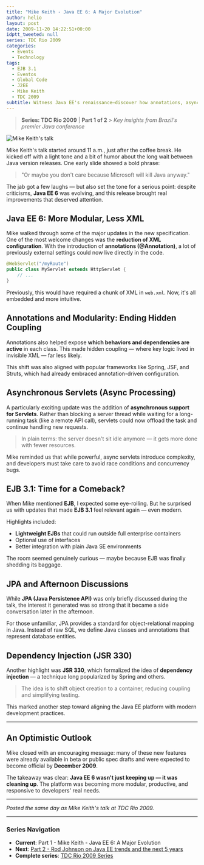 ```yaml
---
title: "Mike Keith - Java EE 6: A Major Evolution"
author: helio
layout: post
date: 2009-11-20 14:22:51+00:00
idptt_tweeted: null
series: TDC Rio 2009
categories:
  - Events
  - Technology
tags:
  - EJB 3.1
  - Eventos
  - Global Code
  - J2EE
  - Mike Keith
  - TDC 2009
subtitle: Witness Java EE's renaissance—discover how annotations, async servlets, and lightweight EJBs finally make enterprise Java development feel modern, productive, and XML-free
---
```


> **Series: TDC Rio 2009** | **Part 1 of 2** > _Key insights from Brazil's premier Java conference_

![Mike Keith's talk](/uploads/2009/11/dsc00699.jpg)

Mike Keith's talk started around 11 a.m., just after the coffee break. He kicked off with a light tone and a bit of humor about the long wait between Java version releases. One early slide showed a bold phrase:

> "Or maybe you don't care because Microsoft will kill Java anyway."

The jab got a few laughs — but also set the tone for a serious point: despite criticisms, **Java EE 6** was evolving, and this release brought real improvements that deserved attention.

## Java EE 6: More Modular, Less XML

Mike walked through some of the major updates in the new specification. One of the most welcome changes was the **reduction of XML configuration**. With the introduction of **annotations (@Annotation)**, a lot of previously external settings could now live directly in the code.

```java
@WebServlet("/myRoute")
public class MyServlet extends HttpServlet {
    // ...
}
```

Previously, this would have required a chunk of XML in `web.xml`. Now, it's all embedded and more intuitive.

## Annotations and Modularity: Ending Hidden Coupling

Annotations also helped expose **which behaviors and dependencies are active** in each class. This made hidden coupling — where key logic lived in invisible XML — far less likely.

This shift was also aligned with popular frameworks like Spring, JSF, and Struts, which had already embraced annotation-driven configuration.

## Asynchronous Servlets (Async Processing)

A particularly exciting update was the addition of **asynchronous support for Servlets**. Rather than blocking a server thread while waiting for a long-running task (like a remote API call), servlets could now offload the task and continue handling new requests.

> In plain terms: the server doesn't sit idle anymore — it gets more done with fewer resources.

Mike reminded us that while powerful, async servlets introduce complexity, and developers must take care to avoid race conditions and concurrency bugs.

## EJB 3.1: Time for a Comeback?

When Mike mentioned **EJB**, I expected some eye-rolling. But he surprised us with updates that made **EJB 3.1** feel relevant again — even modern.

Highlights included:

- **Lightweight EJBs** that could run outside full enterprise containers
- Optional use of interfaces
- Better integration with plain Java SE environments

The room seemed genuinely curious — maybe because EJB was finally shedding its baggage.

## JPA and Afternoon Discussions

While **JPA (Java Persistence API)** was only briefly discussed during the talk, the interest it generated was so strong that it became a side conversation later in the afternoon.

For those unfamiliar, JPA provides a standard for object-relational mapping in Java. Instead of raw SQL, we define Java classes and annotations that represent database entities.

## Dependency Injection (JSR 330)

Another highlight was **JSR 330**, which formalized the idea of **dependency injection** — a technique long popularized by Spring and others.

> The idea is to shift object creation to a container, reducing coupling and simplifying testing.

This marked another step toward aligning the Java EE platform with modern development practices.

---

## An Optimistic Outlook

Mike closed with an encouraging message: many of these new features were already available in beta or public spec drafts and were expected to become official by **December 2009**.

The takeaway was clear: **Java EE 6 wasn't just keeping up — it was cleaning up**. The platform was becoming more modular, productive, and responsive to developers' real needs.

---

_Posted the same day as Mike Keith's talk at TDC Rio 2009._

---

### **Series Navigation**

- **Current**: Part 1 - Mike Keith - Java EE 6: A Major Evolution
- **Next**: [Part 2 - Rod Johnson on Java EE trends and the next 5 years](../2009-11-25-rod-johnson-tendencias-em-java-ee-como-serao-os-proximos-5-anos/)
- **Complete series**: [TDC Rio 2009 Series](/series/tdc-rio-2009/)
